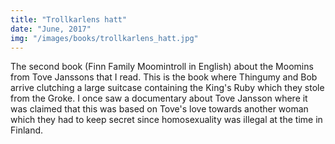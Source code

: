 ```yaml
---
title: "Trollkarlens hatt"
date: "June, 2017"
img: "/images/books/trollkarlens_hatt.jpg"
---
```

The second book (Finn Family Moomintroll in English) about the Moomins from Tove Janssons that I read. This is the book where Thingumy and Bob arrive clutching a large suitcase containing the King's Ruby which they stole from the Groke. I once saw a documentary about Tove Jansson where it was claimed that this was based on Tove's love towards another woman which they had to keep secret since homosexuality was illegal at the time in Finland.